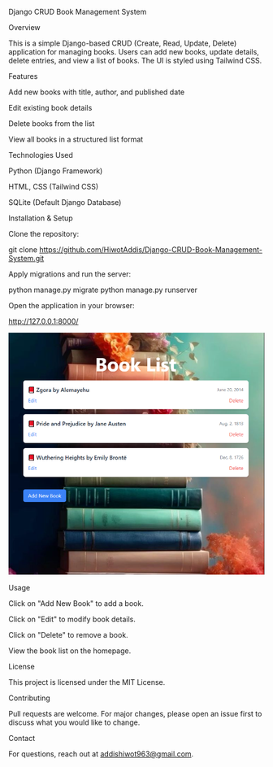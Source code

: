 Django CRUD Book Management System

Overview

This is a simple Django-based CRUD (Create, Read, Update, Delete) application for managing books. Users can add new books, update details, delete entries, and view a list of books. The UI is styled using Tailwind CSS.

Features

Add new books with title, author, and published date

Edit existing book details

Delete books from the list

View all books in a structured list format

Technologies Used

Python (Django Framework)

HTML, CSS (Tailwind CSS)

SQLite (Default Django Database)

Installation & Setup

Clone the repository:

git clone https://github.com/HiwotAddis/Django-CRUD-Book-Management-System.git

Apply migrations and run the server:

python manage.py migrate
python manage.py runserver

Open the application in your browser:

http://127.0.0.1:8000/

![Book List Screenshot](screenshot.png)



Usage

Click on "Add New Book" to add a book.

Click on "Edit" to modify book details.

Click on "Delete" to remove a book.

View the book list on the homepage.

License

This project is licensed under the MIT License.

Contributing

Pull requests are welcome. For major changes, please open an issue first to discuss what you would like to change.

Contact

For questions, reach out at addishiwot963@gmail.com.

